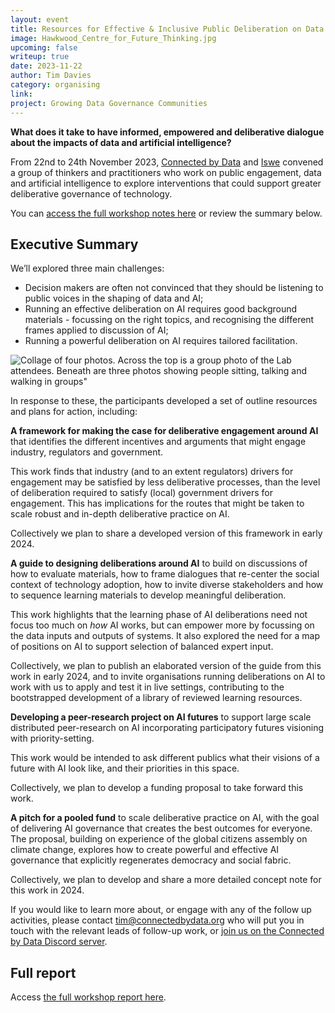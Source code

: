 ```yaml
---
layout: event
title: Resources for Effective & Inclusive Public Deliberation on Data & AI Governance (Design Lab)
image: Hawkwood_Centre_for_Future_Thinking.jpg
upcoming: false
writeup: true
date: 2023-11-22
author: Tim Davies
category: organising
link: 
project: Growing Data Governance Communities
---
```


**What does it take to have informed, empowered and deliberative dialogue about the impacts of data and artificial intelligence?**

From 22nd to 24th November 2023, [Connected by Data](https://connectedbydata.org/) and [Iswe](https://iswe.org/) convened a group of thinkers and practitioners who work on public engagement, data and artificial intelligence to explore interventions that could support greater deliberative governance of technology. 

<!--more-->

You can [access the full workshop notes here](https://docs.google.com/document/d/1jk0DwrqiX6GhbmwPetKsF6e-ZRt2tAeTgORSQwNO4mo/view) or review the summary below. 

## Executive Summary

We’ll explored three main challenges:

* Decision makers are often not convinced that they should be listening to public voices in the shaping of data and AI;
* Running an effective deliberation on AI requires good background materials - focussing on the right topics, and recognising the different frames applied to discussion of AI;
* Running a powerful deliberation on AI requires tailored facilitation. 

![Collage of four photos. Across the top is a group photo of the Lab attendees.  Beneath are three photos showing people sitting, talking and walking in groups"]({{site.baseurl}}/assets/events/2023-11-22-hawkwood.png)

In response to these, the participants developed a set of outline resources and plans for action, including:

**A framework for making the case for deliberative engagement around AI** that identifies the different incentives and arguments that might engage industry, regulators and government.  

This work finds that industry (and to an extent regulators) drivers for engagement may be satisfied by less deliberative processes, than the level of deliberation required to satisfy (local) government drivers for engagement. This has implications for the routes that might be taken to scale robust and in-depth deliberative practice on AI. 

Collectively we plan to share a developed version of this framework in early 2024. 

**A guide to designing deliberations around AI** to build on discussions of how to evaluate materials, how to frame dialogues that re-center the social context of technology adoption, how to invite diverse stakeholders and how to sequence learning materials to develop meaningful deliberation.  

This work highlights that the learning phase of AI deliberations need not focus too much on _how_ AI works, but can empower more by focussing on the data inputs and outputs of systems. It also explored the need for a map of positions on AI to support selection of balanced expert input.  

Collectively, we plan to publish an elaborated version of the guide from this work in early 2024, and to invite organisations running deliberations on AI to work with us to apply and test it in live settings, contributing to the bootstrapped development of a library of reviewed learning resources. 

**Developing a peer-research project on AI futures** to support large scale distributed peer-research on AI incorporating participatory futures visioning with priority-setting. 

This work would be intended to ask different publics what their visions of a future with AI look like, and their priorities in this space.  

Collectively, we plan to develop a funding proposal to take forward this work. 

**A pitch for a pooled fund** to scale deliberative practice on AI, with the goal of delivering AI governance that creates the best outcomes for everyone. The proposal, building on experience of the global citizens assembly on climate change, explores how to create powerful and effective AI governance that explicitly regenerates democracy and social fabric. 

Collectively, we plan to develop and share a more detailed concept note for this work in 2024.  

If you would like to learn more about, or engage with any of the follow up activities, please contact [tim@connectedbydata.org](mailto:tim@connectedbydata.org) who will put you in touch with the relevant leads of follow-up work, or [join us on the Connected by Data Discord server](https://discord.gg/WqqZsRMSuU).

## Full report

Access [the full workshop report here](https://docs.google.com/document/d/1jk0DwrqiX6GhbmwPetKsF6e-ZRt2tAeTgORSQwNO4mo/edit).

